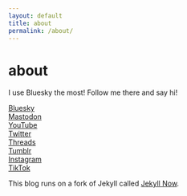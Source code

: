 ```yaml
---
layout: default
title: about
permalink: /about/
---
```


# about

I use Bluesky the most! Follow me there and say hi!

[Bluesky](https://bsky.app/profile/heejinsoulyves.com)  
[Mastodon](https://kpop.social/@heejinsoulyves)  
[YouTube](https://www.youtube.com/@heejinsoulyves)  
[Twitter](https://x.com/gg_pics_)  
[Threads](https://www.threads.net/@heejinsoulyves)  
[Tumblr](https://www.tumblr.com/heejinsoulyves)  
[Instagram](https://www.instagram.com/heejinsoulyves/)  
[TikTok](https://www.tiktok.com/@heejinsoulyves)  

This blog runs on a fork of Jekyll called [Jekyll Now](https://github.com/barryclark/jekyll-now).
